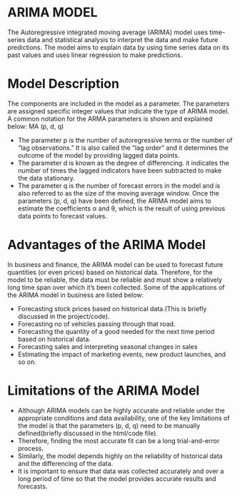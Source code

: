 # ARIMA MODEL

The Autoregressive integrated moving average (ARIMA) model uses time-series data and statistical analysis to interpret the data and make future predictions. The model aims to explain data by using time series data on its past values and uses linear regression to make predictions.

# Model Description
The components are included in the model as a parameter. The parameters are assigned specific integer values that indicate the type of ARIMA model. A common notation for the ARMA parameters is shown and explained below:
MA (p, d, q)
*	The parameter p is the number of autoregressive terms or the number of “lag observations.” It is also called the “lag order” and it determines the outcome of the model by providing lagged data points.
*	The parameter d is known as the degree of differencing. it indicates the number of times the lagged indicators have been subtracted to make the data stationary.
*	The parameter q is the number of forecast errors in the model and is also referred to as the size of the moving average window.
Once the parameters (p, d, q) have been defined, the ARIMA model aims to estimate the coefficients α and θ, which is the result of using previous data points to forecast values.

# Advantages of the ARIMA Model

In business and finance, the ARIMA model can be used to forecast future quantities (or even prices) based on historical data. Therefore, for the model to be reliable, the data must be reliable and must show a relatively long time span over which it’s been collected. Some of the applications of the ARIMA model in business are listed below:
*	Forecasting stock prices based on historical data.(This is briefly discussed in the project/code).
*	Forecasting no of vehicles passing through that road.
*	Forecasting the quantity of a good needed for the next time period based on historical data.
*	Forecasting sales and interpreting seasonal changes in sales
*	Estimating the impact of marketing events, new product launches, and so on.

# Limitations of the ARIMA Model

* Although ARIMA models can be highly accurate and reliable under the appropriate conditions and data availability, one of the key limitations of the model is that the parameters (p, d, q) need to be manually defined(briefly discussed in the html/code file).
* Therefore, finding the most accurate fit can be a long trial-and-error process.
* Similarly, the model depends highly on the reliability of historical data and the differencing of the data. 
* It is important to ensure that data was collected accurately and over a long period of time so that the model provides accurate results and forecasts.



